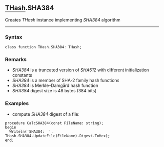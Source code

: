 ## [THash](../thash.md).SHA384

Creates *THash* instance implementing *SHA384* algorithm

---
### Syntax
```delphi
class function THash.SHA384: THash;
```

### Remarks

*   *SHA384* is a truncated version of *SHA512* with different initialization constants
*   *SHA384* is a member of SHA-2 family hash functions
*   *SHA384* is Merkle–Damgård hash function
*   *SHA384* digest size is 48 bytes (384 bits)

### Examples

*   compute *SHA384* digest of a file:
```delphi
procedure CalcSHA384(const FileName: string);
begin
  Writeln('SHA384:  ', THash.SHA384.UpdateFile(FileName).Digest.ToHex);
end;
```
